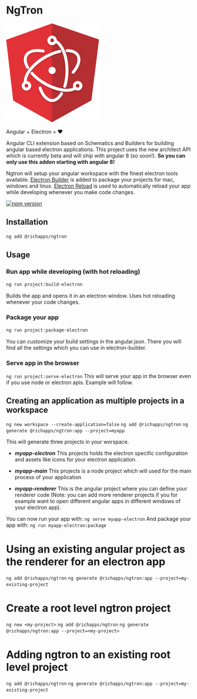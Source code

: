# NgTron

![Alt text](ngtron.png?raw=true "NGTron Logo")

Angular + Electron = :heart:

Angular CLI extension based on Schematics and Builders for building angular based electron applications.
This project uses the new architect API which is currently beta and will ship with angular 8 (so soon!).
**So you can only use this addon starting with angular 8!**

Ngtron will setup your angular workspace with the finest electron tools available. [Electron Builder](https://github.com/electron-userland/electron-builder) is added to package your projects for mac, windows and linux.
[Electron Reload](https://www.npmjs.com/package/electron-reload) is used to automatically reload your app while developing whenever you make code changes.

[![npm version](https://badge.fury.io/js/%40richapps%2Fngtron.svg)](https://www.npmjs.com/@richapps/ngtron)

## Installation

```bash
ng add @richapps/ngtron
```

## Usage

### Run app while developing (with hot reloading)

```bash
ng run project:build-electron
```

Builds the app and opens it in an electron window. Uses hot reloading whenever your code changes.

### Package your app

```bash
ng run project:package-electron
```

You can customize your build settings in the angular.json.
There you will find all the settings which you can use in electron-builder.

### Serve app in the browser

`ng run project:serve-electron`
This will serve your app in the browser even if you use node or electron apis.
Example will follow.

## Creating an application as multiple projects in a workspace

`ng new workspace --create-application=false`
`ng add @richapps/ngtron`
`ng generate @richapps/ngtron:app --project=myapp`

This will generate three projects in your worspace.

- **_myapp-electron_**
  This projects holds the electron specific configuration and assets like icons for your electron application.

- **_myapp-main_**
  This projects is a node project which will used for the main process of your application
- **_myapp-renderer_**
  This is the angular project where you can define your renderer code (Note: you can add more renderer projects if you for example want to open different angular apps in different windows of your electron app).

You can now run your app with:
`ng serve myapp-electron`
And package your app with:
`ng run myapp-electron:package`

# Using an existing angular project as the renderer for an electron app

`ng add @richapps/ngtron`
`ng generate @richapps/ngtron:app --project=my-existing-project`

# Create a root level ngtron project

`ng new <my-project>`
`ng add @richapps/ngtron`
`ng generate @richapps/ngtron:app --project=<my-project>`

# Adding ngtron to an existing root level project

`ng add @richapps/ngtron`
`ng generate @richapps/ngtron:app --project=my-existing-project`

